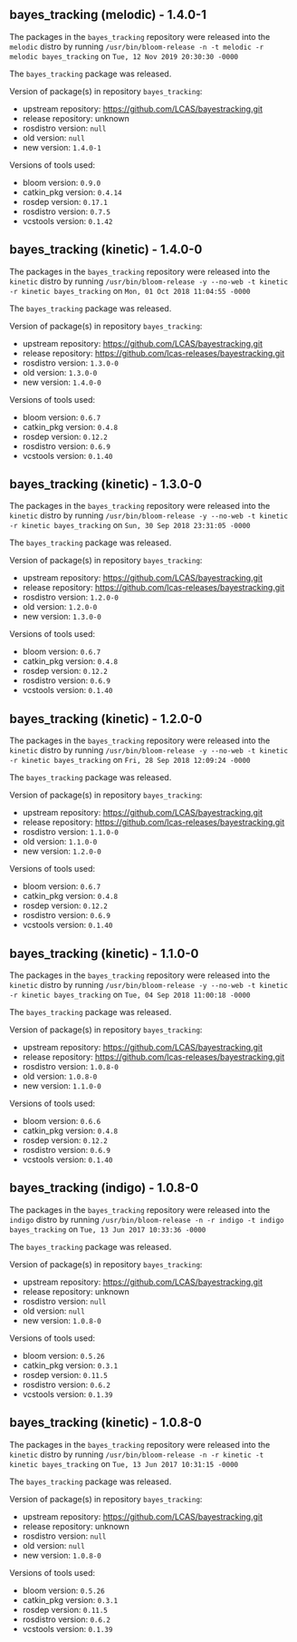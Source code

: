 ## bayes_tracking (melodic) - 1.4.0-1

The packages in the `bayes_tracking` repository were released into the `melodic` distro by running `/usr/bin/bloom-release -n -t melodic -r melodic bayes_tracking` on `Tue, 12 Nov 2019 20:30:30 -0000`

The `bayes_tracking` package was released.

Version of package(s) in repository `bayes_tracking`:

- upstream repository: https://github.com/LCAS/bayestracking.git
- release repository: unknown
- rosdistro version: `null`
- old version: `null`
- new version: `1.4.0-1`

Versions of tools used:

- bloom version: `0.9.0`
- catkin_pkg version: `0.4.14`
- rosdep version: `0.17.1`
- rosdistro version: `0.7.5`
- vcstools version: `0.1.42`


## bayes_tracking (kinetic) - 1.4.0-0

The packages in the `bayes_tracking` repository were released into the `kinetic` distro by running `/usr/bin/bloom-release -y --no-web -t kinetic -r kinetic bayes_tracking` on `Mon, 01 Oct 2018 11:04:55 -0000`

The `bayes_tracking` package was released.

Version of package(s) in repository `bayes_tracking`:

- upstream repository: https://github.com/LCAS/bayestracking.git
- release repository: https://github.com/lcas-releases/bayestracking.git
- rosdistro version: `1.3.0-0`
- old version: `1.3.0-0`
- new version: `1.4.0-0`

Versions of tools used:

- bloom version: `0.6.7`
- catkin_pkg version: `0.4.8`
- rosdep version: `0.12.2`
- rosdistro version: `0.6.9`
- vcstools version: `0.1.40`


## bayes_tracking (kinetic) - 1.3.0-0

The packages in the `bayes_tracking` repository were released into the `kinetic` distro by running `/usr/bin/bloom-release -y --no-web -t kinetic -r kinetic bayes_tracking` on `Sun, 30 Sep 2018 23:31:05 -0000`

The `bayes_tracking` package was released.

Version of package(s) in repository `bayes_tracking`:

- upstream repository: https://github.com/LCAS/bayestracking.git
- release repository: https://github.com/lcas-releases/bayestracking.git
- rosdistro version: `1.2.0-0`
- old version: `1.2.0-0`
- new version: `1.3.0-0`

Versions of tools used:

- bloom version: `0.6.7`
- catkin_pkg version: `0.4.8`
- rosdep version: `0.12.2`
- rosdistro version: `0.6.9`
- vcstools version: `0.1.40`


## bayes_tracking (kinetic) - 1.2.0-0

The packages in the `bayes_tracking` repository were released into the `kinetic` distro by running `/usr/bin/bloom-release -y --no-web -t kinetic -r kinetic bayes_tracking` on `Fri, 28 Sep 2018 12:09:24 -0000`

The `bayes_tracking` package was released.

Version of package(s) in repository `bayes_tracking`:

- upstream repository: https://github.com/LCAS/bayestracking.git
- release repository: https://github.com/lcas-releases/bayestracking.git
- rosdistro version: `1.1.0-0`
- old version: `1.1.0-0`
- new version: `1.2.0-0`

Versions of tools used:

- bloom version: `0.6.7`
- catkin_pkg version: `0.4.8`
- rosdep version: `0.12.2`
- rosdistro version: `0.6.9`
- vcstools version: `0.1.40`


## bayes_tracking (kinetic) - 1.1.0-0

The packages in the `bayes_tracking` repository were released into the `kinetic` distro by running `/usr/bin/bloom-release -y --no-web -t kinetic -r kinetic bayes_tracking` on `Tue, 04 Sep 2018 11:00:18 -0000`

The `bayes_tracking` package was released.

Version of package(s) in repository `bayes_tracking`:

- upstream repository: https://github.com/LCAS/bayestracking.git
- release repository: https://github.com/lcas-releases/bayestracking.git
- rosdistro version: `1.0.8-0`
- old version: `1.0.8-0`
- new version: `1.1.0-0`

Versions of tools used:

- bloom version: `0.6.6`
- catkin_pkg version: `0.4.8`
- rosdep version: `0.12.2`
- rosdistro version: `0.6.9`
- vcstools version: `0.1.40`


## bayes_tracking (indigo) - 1.0.8-0

The packages in the `bayes_tracking` repository were released into the `indigo` distro by running `/usr/bin/bloom-release -n -r indigo -t indigo bayes_tracking` on `Tue, 13 Jun 2017 10:33:36 -0000`

The `bayes_tracking` package was released.

Version of package(s) in repository `bayes_tracking`:

- upstream repository: https://github.com/LCAS/bayestracking.git
- release repository: unknown
- rosdistro version: `null`
- old version: `null`
- new version: `1.0.8-0`

Versions of tools used:

- bloom version: `0.5.26`
- catkin_pkg version: `0.3.1`
- rosdep version: `0.11.5`
- rosdistro version: `0.6.2`
- vcstools version: `0.1.39`


## bayes_tracking (kinetic) - 1.0.8-0

The packages in the `bayes_tracking` repository were released into the `kinetic` distro by running `/usr/bin/bloom-release -n -r kinetic -t kinetic bayes_tracking` on `Tue, 13 Jun 2017 10:31:15 -0000`

The `bayes_tracking` package was released.

Version of package(s) in repository `bayes_tracking`:

- upstream repository: https://github.com/LCAS/bayestracking.git
- release repository: unknown
- rosdistro version: `null`
- old version: `null`
- new version: `1.0.8-0`

Versions of tools used:

- bloom version: `0.5.26`
- catkin_pkg version: `0.3.1`
- rosdep version: `0.11.5`
- rosdistro version: `0.6.2`
- vcstools version: `0.1.39`


